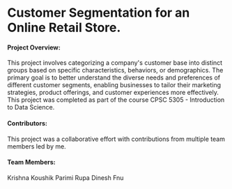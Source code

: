 # Customer Segmentation for an Online Retail Store.

#### Project Overview:
This project involves categorizing a company's customer base into distinct groups based on specific characteristics, behaviors, or demographics. The primary goal is to better understand the diverse needs and preferences of different customer segments, enabling businesses to tailor their marketing strategies, product offerings, and customer experiences more effectively.  
This project was completed as part of the course CPSC 5305 - Introduction to Data Science.  

#### Contributors:
This project was a collaborative effort with contributions from multiple team members led by me.  

#### Team Members:  
Krishna Koushik Parimi
Rupa Dinesh Fnu
